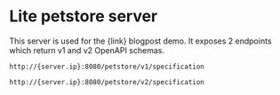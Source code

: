 # Lite petstore server
This server is used for the {link} blogpost demo. It exposes 2 endpoints which return
v1 and v2 OpenAPI schemas. 

```
http://{server.ip}:8080/petstore/v1/specification
```

```
http://{server.ip}:8080/petstore/v2/specification
```